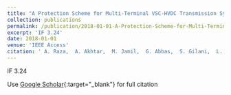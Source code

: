 ```yaml
---
title: "A Protection Scheme for Multi-Terminal VSC-HVDC Transmission Systems"
collection: publications
permalink: /publication/2018-01-01-A-Protection-Scheme-for-Multi-Terminal-VSC-HVDC-Transmission-Systems
excerpt: 'IF 3.24'
date: 2018-01-01
venue: 'IEEE Access'
citation: ' A. Raza,  A. Akhtar,  M. Jamil,  G. Abbas,  S. Gilani,  L. Yuchao,  M. Khan,  T. Izhar,  X. Dianguo,  B. Williams, &quot;A Protection Scheme for Multi-Terminal VSC-HVDC Transmission Systems.&quot; IEEE Access, 2018.'
---
```

IF 3.24

Use [Google Scholar](https://scholar.google.com/scholar?q=A+Protection+Scheme+for+Multi+Terminal+VSC+HVDC+Transmission+Systems){:target="_blank"} for full citation